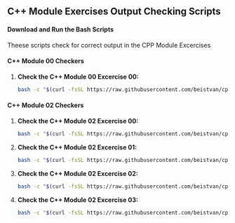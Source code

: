 ## C++ Module Exercises Output Checking Scripts

#### Download and Run the Bash Scripts

Theese scripts check for correct output in the CPP Module Excercises

#### C++ Module 00 Checkers

1. **Check the C++ Module 00 Excercise 00:**

    ```sh
    bash -c "$(curl -fsSL https://raw.githubusercontent.com/beistvan/cpp-excerices-output-checker-scripts/main/cpp00-ex00-output-checker.sh)"
    ```


#### C++ Module 02 Checkers

1. **Check the C++ Module 02 Excercise 00:**

    ```sh
    bash -c "$(curl -fsSL https://raw.githubusercontent.com/beistvan/cpp-excerices-output-checker-scripts/main/cpp02-ex00-output-checker.sh)"
    ```

2. **Check the C++ Module 02 Excercise 01:**

    ```sh
    bash -c "$(curl -fsSL https://raw.githubusercontent.com/beistvan/cpp-excerices-output-checker-scripts/main/cpp02-ex01-output-checker.sh)"
    ```

3. **Check the C++ Module 02 Excercise 02:**

    ```sh
    bash -c "$(curl -fsSL https://raw.githubusercontent.com/beistvan/cpp-excerices-output-checker-scripts/main/cpp02-ex02-output-checker.sh)"
    ```

4. **Check the C++ Module 02 Excercise 03:**

    ```sh
    bash -c "$(curl -fsSL https://raw.githubusercontent.com/beistvan/cpp-excerices-output-checker-scripts/main/cpp02-ex03-output-checker.sh)"
    ```
